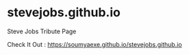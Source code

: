 # stevejobs.github.io
Steve Jobs Tribute Page

Check It Out : https://soumyaexe.github.io/stevejobs.github.io
